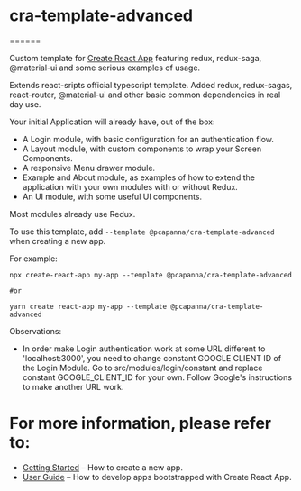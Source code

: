 # cra-template-advanced
======

Custom template for [Create React App](https://github.com/facebook/create-react-app) featuring redux, redux-saga, @material-ui and some serious examples of usage.

Extends react-sripts official typescript template. Added redux, redux-sagas, react-router, @material-ui and other basic common dependencies in real day use.

Your initial Application will already have, out of the box:
 - A Login module, with basic configuration for an authentication flow.
 - A Layout module, with custom components to wrap your Screen Components.
 - A responsive Menu drawer module.
 - Example and About module, as examples of how to extend the application with your own modules with or without Redux.
 - An UI module, with some useful UI components.  
 
Most modules already use Redux.

To use this template, add `--template @pcapanna/cra-template-advanced` when creating a new app.

For example:

```shell
npx create-react-app my-app --template @pcapanna/cra-template-advanced

#or

yarn create react-app my-app --template @pcapanna/cra-template-advanced
```

Observations:
- In order make Login authentication work at some URL different to 'localhost:3000', you need to change constant GOOGLE CLIENT ID of the Login Module.
Go to src/modules/login/constant and replace constant GOOGLE_CLIENT_ID for your own. Follow Google's instructions to make another URL work.

# For more information, please refer to:

- [Getting Started](https://create-react-app.dev/docs/getting-started) – How to create a new app.
- [User Guide](https://create-react-app.dev) – How to develop apps bootstrapped with Create React App.
